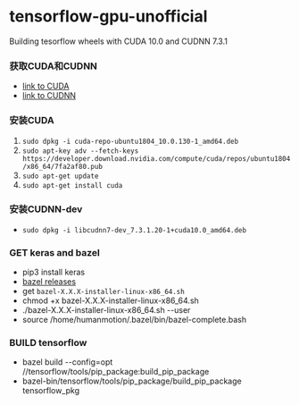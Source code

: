 # tensorflow-gpu-unofficial
Building tesorflow wheels with CUDA 10.0 and CUDNN 7.3.1

### 获取CUDA和CUDNN
*  [link to CUDA](https://developer.nvidia.com/cuda-downloads)
*  [link to CUDNN](https://developer.nvidia.com/cudnn)

### 安装CUDA
1. `sudo dpkg -i cuda-repo-ubuntu1804_10.0.130-1_amd64.deb`
2. `sudo apt-key adv --fetch-keys https://developer.download.nvidia.com/compute/cuda/repos/ubuntu1804/x86_64/7fa2af80.pub`
3. `sudo apt-get update`
4. `sudo apt-get install cuda`

### 安装CUDNN-dev
* `sudo dpkg -i libcudnn7-dev_7.3.1.20-1+cuda10.0_amd64.deb`

### GET keras and bazel
* pip3 install keras
* [bazel releases](https://github.com/bazelbuild/bazel/releases)
* get `bazel-X.X.X-installer-linux-x86_64.sh`
* chmod +x bazel-X.X.X-installer-linux-x86_64.sh
* ./bazel-X.X.X-installer-linux-x86_64.sh --user
* source /home/humanmotion/.bazel/bin/bazel-complete.bash

### BUILD tensorflow
* bazel build --config=opt //tensorflow/tools/pip_package:build_pip_package
* bazel-bin/tensorflow/tools/pip_package/build_pip_package tensorflow_pkg
